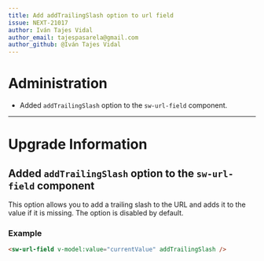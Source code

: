 ```yaml
---
title: Add addTrailingSlash option to url field
issue: NEXT-21017
author: Iván Tajes Vidal
author_email: tajespasarela@gmail.com
author_github: @Iván Tajes Vidal
---
```

# Administration
* Added `addTrailingSlash` option to the `sw-url-field` component.
___
# Upgrade Information

## Added `addTrailingSlash` option to the `sw-url-field` component
This option allows you to add a trailing slash to the URL and adds it to the value if it is missing.
The option is disabled by default.

### Example
```html
<sw-url-field v-model:value="currentValue" addTrailingSlash />
```
